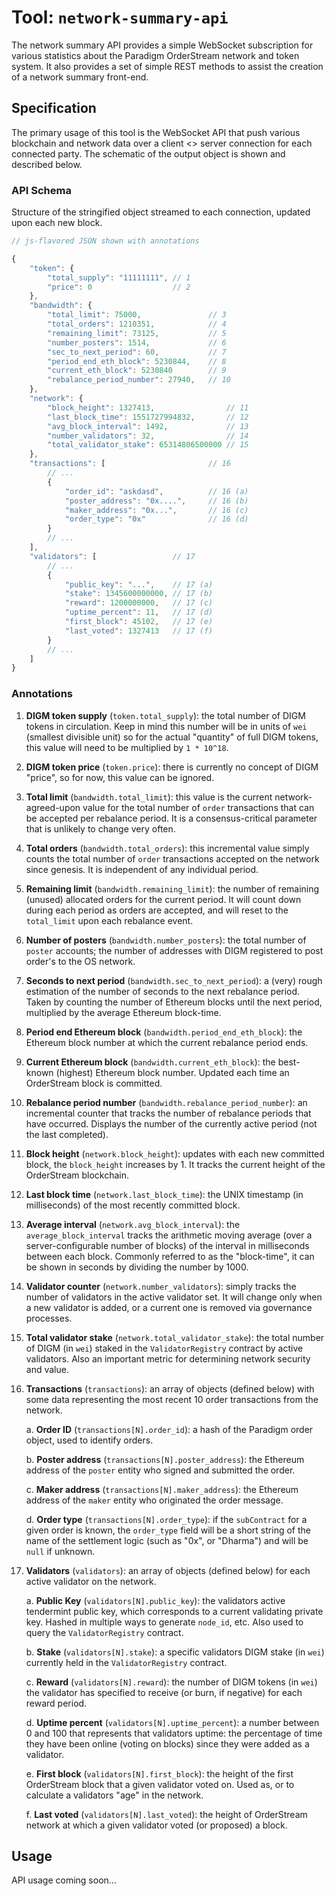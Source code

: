 # Tool: `network-summary-api`

The network summary API provides a simple WebSocket subscription for various statistics about the Paradigm OrderStream network and token system. It also provides a set of simple REST methods to assist the creation of a network summary front-end. 

## Specification

The primary usage of this tool is the WebSocket API that push various blockchain and network data over a client <> server connection for each connected party. The schematic of the output object is shown and described below.

### API Schema

Structure of the stringified object streamed to each connection, updated upon each new block. 

```js
// js-flavored JSON shown with annotations

{
    "token": {
        "total_supply": "11111111", // 1                   
        "price": 0                  // 2
    },
    "bandwidth": {      
        "total_limit": 75000,               // 3
        "total_orders": 1210351,            // 4
        "remaining_limit": 73125,           // 5
        "number_posters": 1514,             // 6
        "sec_to_next_period": 60,           // 7
        "period_end_eth_block": 5230844,    // 8
        "current_eth_block": 5230840        // 9
        "rebalance_period_number": 27940,   // 10
    },
    "network": {
        "block_height": 1327413,                // 11
        "last_block_time": 1551727994832,       // 12
        "avg_block_interval": 1492,             // 13
        "number_validators": 32,                // 14
        "total_validator_stake": 65314806500000 // 15
    },
    "transactions": [                       // 16
        // ...
        {   
            "order_id": "askdasd",          // 16 (a)     
            "poster_address": "0x....",     // 16 (b)
            "maker_address": "0x...",       // 16 (c)
            "order_type": "0x"              // 16 (d)
        }
        // ...
    ],
    "validators": [                 // 17
        // ...
        {
            "public_key": "...",    // 17 (a)
            "stake": 1345600000000, // 17 (b)
            "reward": 1200000000,   // 17 (c)
            "uptime_percent": 11,   // 17 (d)
            "first_block": 45102,   // 17 (e)
            "last_voted": 1327413   // 17 (f)
        }
        // ...
    ]
}
```

### Annotations

1. **DIGM token supply** (`token.total_supply`): the total number of DIGM tokens in circulation. Keep in mind this number will be in units of `wei` (smallest divisible unit) so for the actual "quantity" of full DIGM tokens, this value will need to be multiplied by `1 * 10^18`.

1. **DIGM token price** (`token.price`): there is currently no concept of DIGM "price", so for now, this value can be ignored. 

1. **Total limit** (`bandwidth.total_limit`): this value is the current network-agreed-upon value for the total number of `order` transactions that can be accepted per rebalance period. It is a consensus-critical parameter that is unlikely to change very often.

1. **Total orders** (`bandwidth.total_orders`): this incremental value simply counts the total number of `order` transactions accepted on the network since genesis. It is independent of any individual period.

1. **Remaining limit** (`bandwidth.remaining_limit`): the number of remaining (unused) allocated orders for the current period. It will count down during each period as orders are accepted, and will reset to the `total_limit` upon each rebalance event. 

1. **Number of posters** (`bandwidth.number_posters`): the total number of `poster` accounts; the number of addresses with DIGM registered to post order's to the OS network.

1. **Seconds to next period** (`bandwidth.sec_to_next_period`): a (very) rough estimation of the number of seconds to the next rebalance period. Taken by counting the number of Ethereum blocks until the next period, multiplied by the average Ethereum block-time.

1. **Period end Ethereum block** (`bandwidth.period_end_eth_block`): the Ethereum block number at which the current rebalance period ends.

1. **Current Ethereum block** (`bandwidth.current_eth_block`): the best-known (highest) Ethereum block number. Updated each time an OrderStream block is committed.

1. **Rebalance period number** (`bandwidth.rebalance_period_number`): an incremental counter that tracks the number of rebalance periods that have occurred. Displays the number of the currently active period (not the last completed).

1. **Block height** (`network.block_height`): updates with each new committed block, the `block_height` increases by 1. It tracks the current height of the OrderStream blockchain. 

1. **Last block time** (`network.last_block_time`): the UNIX timestamp (in milliseconds) of the most recently committed block.

1. **Average interval** (`network.avg_block_interval`): the `average_block_interval` tracks the arithmetic moving average (over a server-configurable number of blocks) of the interval in milliseconds between each block. Commonly referred to as the "block-time", it can be shown in seconds by dividing the number by 1000.

1. **Validator counter** (`network.number_validators`): simply tracks the number of validators in the active validator set. It will change only when a new validator is added, or a current one is removed via governance processes. 

1. **Total validator stake** (`network.total_validator_stake`): the total number of DIGM (in `wei`) staked in the `ValidatorRegistry` contract by active validators. Also an important metric for determining network security and value. 

1. **Transactions** (`transactions`): an array of objects (defined below) with some data representing the most recent 10 order transactions from the network.

    a. **Order ID** (`transactions[N].order_id`): a hash of the Paradigm order object, used to identify orders.

    b. **Poster address** (`transactions[N].poster_address`): the Ethereum address of the `poster` entity who signed and submitted the order.

    c. **Maker address** (`transactions[N].maker_address`): the Ethereum address of the `maker` entity who originated the order message.

    d. **Order type** (`transactions[N].order_type`): if the `subContract` for a given order is known, the `order_type` field will be a short string of the name of the settlement logic (such as "0x", or "Dharma") and will be `null` if unknown.

1. **Validators** (`validators`): an array of objects (defined below) for each active validator on the network. 

    a. **Public Key** (`validators[N].public_key`): the validators active tendermint public key, which corresponds to a current validating private key. Hashed in multiple ways to generate `node_id`, etc. Also used to query the `ValidatorRegistry` contract.

    b. **Stake** (`validators[N].stake`): a specific validators DIGM stake (in `wei`) currently held in the `ValidatorRegistry` contract.

    c. **Reward** (`validators[N].reward`): the number of DIGM tokens (in `wei`) the validator has specified to receive (or burn, if negative) for each reward period.

    d. **Uptime percent** (`validators[N].uptime_percent`): a number between 0 and 100 that represents that validators uptime: the percentage of time they have been online (voting on blocks) since they were added as a validator.

    e. **First block** (`validators[N].first_block`): the height of the first OrderStream block that a given validator voted on. Used as, or to calculate a validators "age" in the network.

    f. **Last voted** (`validators[N].last_voted`): the height of OrderStream network at which a given validator voted (or proposed) a block.

## Usage

API usage coming soon...
